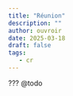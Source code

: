 ```yaml
---
title: "Réunion"
description: ""
author: ouvroir
date: 2025-03-18
draft: false
tags:
   - cr 
---
```


???
@todo